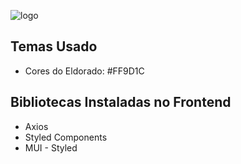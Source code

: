 ![logo](https://user-images.githubusercontent.com/14322173/159197448-8d4f2dd0-ab58-4680-9a78-13ca3ad45152.png)

## Temas Usado
- Cores do Eldorado: #FF9D1C

## Bibliotecas Instaladas no Frontend
- Axios
- Styled Components
- MUI - Styled

